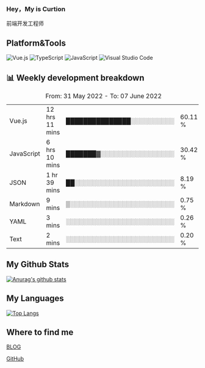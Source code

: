 ### Hey，My is Curtion
前端开发工程师
## Platform&Tools

![Vue.js](https://img.shields.io/badge/-Vue.js-4FC08D?style=flat-square&logo=Vue.js&logoColor=white)
![TypeScript](https://img.shields.io/badge/-TypeScript-007ACC?style=flat-square&logo=typescript&logoColor=white)
![JavaScript](https://img.shields.io/badge/-JavaScript-F7DF1E?style=flat-square&logo=javascript&logoColor=black)
![Visual Studio Code](https://img.shields.io/badge/-VSCode-007ACC?style=flat-square&logo=Visual-Studio-Code&logoColor=white)

## 📊 Weekly development breakdown

<!--START_SECTION:waka-->

<table><caption>From: 31 May 2022 - To: 07 June 2022</caption><tr><td>Vue.js</td><td>12 hrs 11 mins</td><td>███████████████░░░░░░░░░░</td><td>60.11 %</td></tr><tr><td>JavaScript</td><td>6 hrs 10 mins</td><td>███████▓░░░░░░░░░░░░░░░░░</td><td>30.42 %</td></tr><tr><td>JSON</td><td>1 hr 39 mins</td><td>██░░░░░░░░░░░░░░░░░░░░░░░</td><td>8.19 %</td></tr><tr><td>Markdown</td><td>9 mins</td><td>▒░░░░░░░░░░░░░░░░░░░░░░░░</td><td>0.75 %</td></tr><tr><td>YAML</td><td>3 mins</td><td>░░░░░░░░░░░░░░░░░░░░░░░░░</td><td>0.26 %</td></tr><tr><td>Text</td><td>2 mins</td><td>░░░░░░░░░░░░░░░░░░░░░░░░░</td><td>0.20 %</td></tr></table>

<!--END_SECTION:waka-->

## My Github Stats

[![Anurag's github stats](https://github-readme-stats.vercel.app/api?username=curtion&count_private=true&show_icons=true&theme=onedark)](https://github.com/anuraghazra/github-readme-stats)

## My Languages

[![Top Langs](https://github-readme-stats.vercel.app/api/top-langs/?username=curtion&layout=compact)](https://github.com/anuraghazra/github-readme-stats)

## Where to find me

[BLOG](https://blog.3gxk.net)

[GitHub](https://github.com/Curtion)
